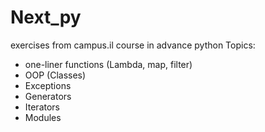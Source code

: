 # Next_py
exercises from campus.il course in advance python
Topics:
 - one-liner functions (Lambda, map, filter)
 - OOP (Classes)
 - Exceptions
 - Generators 
 - Iterators
  - Modules
 
